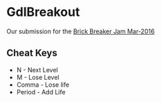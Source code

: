 # GdlBreakout
Our submission for the [Brick Breaker Jam Mar-2016](http://gamedevleague.com/game-jam/brick-breaker-jam/)

## Cheat Keys
* N - Next Level
* M - Lose Level
* Comma - Lose life
* Period - Add Life
